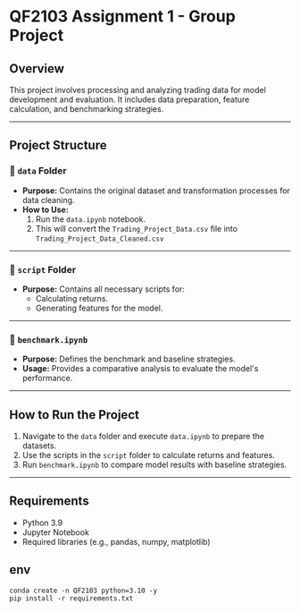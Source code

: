# QF2103 Assignment 1 - Group Project

## Overview
This project involves processing and analyzing trading data for model development and evaluation. It includes data preparation, feature calculation, and benchmarking strategies.

---

## Project Structure

### 📁 `data` Folder
- **Purpose:** Contains the original dataset and transformation processes for data cleaning.
- **How to Use:**  
  1. Run the `data.ipynb` notebook.  
  2. This will convert the `Trading_Project_Data.csv` file into `Trading_Project_Data_Cleaned.csv`

---

### 📁 `script` Folder
- **Purpose:** Contains all necessary scripts for:
  - Calculating returns.
  - Generating features for the model.

---

### 📄 `benchmark.ipynb`
- **Purpose:** Defines the benchmark and baseline strategies.
- **Usage:** Provides a comparative analysis to evaluate the model's performance.

---

## How to Run the Project
1. Navigate to the `data` folder and execute `data.ipynb` to prepare the datasets.
2. Use the scripts in the `script` folder to calculate returns and features.
3. Run `benchmark.ipynb` to compare model results with baseline strategies.

---

## Requirements
- Python 3.9 
- Jupyter Notebook
- Required libraries (e.g., pandas, numpy, matplotlib)

## env

```
conda create -n QF2103 python=3.10 -y
pip install -r requirements.txt
```
